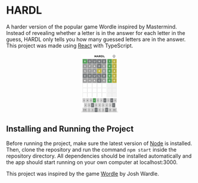 # HARDL

A harder version of the popular game Wordle inspired by Mastermind. Instead of revealing whether a letter is in the answer for each letter in
the guess, HARDL only tells you how many guessed letters are in the answer. This project was made using
[React](https://reactjs.org) with TypeScript.

<p align="center">
  <img src="screenshot.png" style="max-width: 100px; width: 40%" alt="screenshot">
</p>

## Installing and Running the Project

Before running the project, make sure the latest version of [Node](https://nodejs.org/en/) is installed. Then, clone
the repository and run the command `npm start` inside the repository directory. All dependencies should be installed automatically
and the app should start running on your own computer at localhost:3000.

This project was inspired by the game [Wordle](https://www.nytimes.com/games/wordle/index.html) by Josh Wardle.